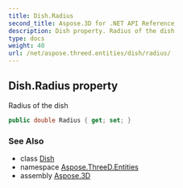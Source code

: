 ```yaml
---
title: Dish.Radius
second_title: Aspose.3D for .NET API Reference
description: Dish property. Radius of the dish
type: docs
weight: 40
url: /net/aspose.threed.entities/dish/radius/
---
```

## Dish.Radius property

Radius of the dish

```csharp
public double Radius { get; set; }
```

### See Also

* class [Dish](../)
* namespace [Aspose.ThreeD.Entities](../../dish/)
* assembly [Aspose.3D](../../../)


